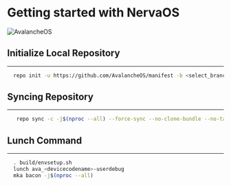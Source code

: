 # Getting started with NervaOS
![AvalancheOS](https://github.com/AvalancheOS/manifest/blob/master/banner.png?raw=true)


## Initialize Local Repository
-------------
```bash
  repo init -u https://github.com/AvalancheOS/manifest -b <select_branch>
```


## Syncing Repository
-------------
```bash
   repo sync -c -j$(nproc --all) --force-sync --no-clone-bundle --no-tags
```


## Lunch Command
-------------
```bash
  . build/envsetup.sh
  lunch ava_<devicecodename>-userdebug
  mka bacon -j$(nproc --all)
```